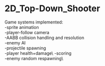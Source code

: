 # 2D_Top-Down_Shooter
Game systems implemented:\
-sprite animation\
-player-follow camera\
-AABB collision handling and resolution\
-enemy AI\
-projectile spawning\
-player health+damage\ 
-scoring\
-enemy random respawning\
